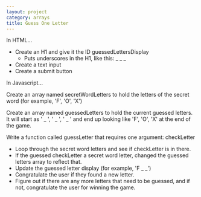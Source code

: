 ```yaml
---
layout: project
category: arrays
title: Guess One Letter
---
```

In HTML...
- Create an H1 and give it the ID guessedLettersDisplay
  - Puts underscores in the H1, like this: _ _ _
- Create a text input
- Create a submit button

In Javascript...

Create an array named secretWordLetters to hold the letters of the secret word (for example, 'F', 'O', 'X')

Create an array named guessedLetters to hold the current guessed letters. It will start as ' _ ', ' _ ', ' _ ' and end up looking like 'F', 'O', 'X' at the end of the game.

Write a function called guessLetter that requires one argument: checkLetter
- Loop through the secret word letters and see if checkLetter is in there.
- If the guessed checkLetter a secret word letter, changed the guessed letters array to reflect that.
- Update the guessed letter display (for example, 'F _ _')
- Congratulate the user if they found a new letter.
- Figure out if there are any more letters that need to be guessed, and if not, congratulate the user for winning the game.
